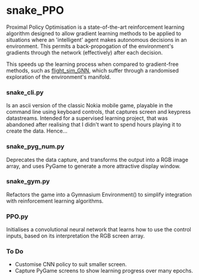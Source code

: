 # snake_PPO

Proximal Policy Optimisation is a state-of-the-art reinforcement learning algorithm designed to allow gradient learning methods to be applied to situations where an 'intelligent' agent makes autonomous decisions in an environment.  This permits a back-propogation of the environment's gradients through the network (effectively) after each decision.  

This speeds up the learning process when compared to gradient-free methods, such as <a href="https://github.com/colurw/flight_sim_GNN" title="colurw/flight_sim_GNN">flight_sim_GNN</a>, which suffer through a randomised exploration of the environment's manifold.  

### snake_cli.py
Is an ascii version of the classic Nokia mobile game, playable in the command line using keyboard controls, that captures screen and keypress datastreams.  Intended for a supervised learning project, that was abandoned after realising that I didn't want to spend hours playing it to create the data.  Hence...

### snake_pyg_num.py
Deprecates the data capture, and transforms the output into a RGB image array, and uses PyGame to generate a more attractive display window.

### snake_gym.py
Refactors the game into a Gymnasium Environment() to simplify integration with reinforcement learning algorithms.

### PPO.py
Initialises a convolutional neural network that learns how to use the control inputs, based on its interpretation the RGB screen array.

### To Do
* Customise CNN policy to suit smaller screen.
* Capture PyGame screens to show learning progress over many epochs.
